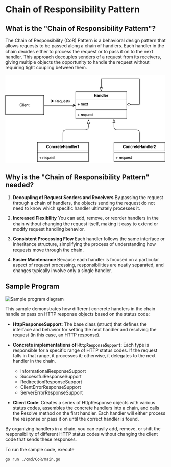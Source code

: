 # Chain of Responsibility Pattern

## What is the "Chain of Responsibility Pattern"?

The Chain of Responsibility (CoR) Pattern is a behavioral design pattern that allows requests to be passed along a chain of handlers. Each handler in the chain decides either to process the request or to pass it on to the next handler. This approach decouples senders of a request from its receivers, giving multiple objects the opportunity to handle the request without requiring tight coupling between them.

![Class Diagram](./assets/class-diagram.drawio.png)

## Why is the "Chain of Responsibility Pattern" needed?

1. **Decoupling of Request Senders and Receivers**
By passing the request through a chain of handlers, the objects sending the request do not need to know which specific handler ultimately processes it.

2. **Increased Flexibility**
You can add, remove, or reorder handlers in the chain without changing the request itself, making it easy to extend or modify request handling behavior.

3. **Consistent Processing Flow**
Each handler follows the same interface or inheritance structure, simplifying the process of understanding how requests move through the chain.

4. **Easier Maintenance**
Because each handler is focused on a particular aspect of request processing, responsibilities are neatly separated, and changes typically involve only a single handler.

## Sample Program

![Sample program diagram](./assets/sample-program.drawio.png)

This sample demonstrates how different concrete handlers in the chain handle or pass on HTTP response objects based on the status code:

- **HttpResponseSupport**: The base class (struct) that defines the interface and behavior for setting the next handler and resolving the request (in this case, an HTTP response).

- **Concrete implementations of `HttpResponseSupport`**: Each type is responsible for a specific range of HTTP status codes. If the request falls in that range, it processes it; otherwise, it delegates to the next handler in the chain.
  - InformationalResponseSupport
  - SuccessfulResponseSupport
  - RedirectionResponseSupport
  - ClientErrorResponseSupport
  - ServerErrorResponseSupport
  
- **Client Code**: Creates a series of HttpResponse objects with various status codes, assembles the concrete handlers into a chain, and calls the Resolve method on the first handler. Each handler will either process the response or pass it on until the correct handler is found.

By organizing handlers in a chain, you can easily add, remove, or shift the responsibility of different HTTP status codes without changing the client code that sends these responses.

To run the sample code, execute 
```bash
go run ./cmd/CoR/main.go
```